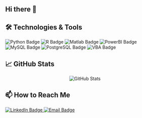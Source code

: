 ## Hi there 👋

<!--
**Marc-Sahakian/Marc-Sahakian** is a ✨ _special_ ✨ repository because its `README.md` (this file) appears on your GitHub profile.

Here are some ideas to get you started:

- 🔭 I’m currently working on ...
- 🌱 I’m currently learning ...
- 👯 I’m looking to collaborate on ...
- 🤔 I’m looking for help with ...
- 💬 Ask me about ...
- 📫 How to reach me: ...
- 😄 Pronouns: ...
- ⚡ Fun fact: ...
-->
## 🛠️ Technologies & Tools
<p>
  <img src="https://img.shields.io/badge/Python-3776AB?style=for-the-badge&logo=python&logoColor=white" alt="Python Badge"/>
  <img src="https://img.shields.io/badge/R-276DC3?style=for-the-badge&logo=r&logoColor=white" alt="R Badge"/>
  <img src="https://img.shields.io/badge/Matlab-0076A8?style=for-the-badge&logo=mathworks&logoColor=white" alt="Matlab Badge"/>
  <img src="https://img.shields.io/badge/PowerBI-F2C811?style=for-the-badge&logo=powerbi&logoColor=black" alt="PowerBI Badge"/>
  <img src="https://img.shields.io/badge/MySQL-4479A1?style=for-the-badge&logo=mysql&logoColor=white" alt="MySQL Badge"/>
  <img src="https://img.shields.io/badge/PostgreSQL-4169E1?style=for-the-badge&logo=postgresql&logoColor=white" alt="PostgreSQL Badge"/>
  <img src="https://img.shields.io/badge/VBA-0095D5?style=for-the-badge&logo=Microsoft&logoColor=white" alt="VBA Badge"/>
</p>

## 📈 GitHub Stats
<p align="center">
  <img src="https://github-readme-stats.vercel.app/api?username=Marc-Sahakian&show_icons=true&theme=radical" alt="GitHub Stats"/>
</p>

## 📫 How to Reach Me
<p>
  <a href="https://www.linkedin.com/in/marcsahakian/" target="_blank">
    <img src="https://img.shields.io/badge/LinkedIn-0077B5?style=for-the-badge&logo=linkedin&logoColor=white" alt="LinkedIn Badge"/>
  </a>
  <a href="mailto:marc.antonio.sahakian@gmail.com" target="_blank">
    <img src="https://img.shields.io/badge/Email-D14836?style=for-the-badge&logo=gmail&logoColor=white" alt="Email Badge"/>
  </a>
</p>
